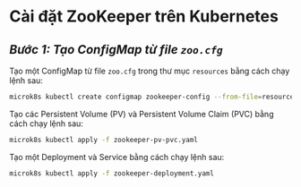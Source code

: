 **Cài đặt ZooKeeper trên Kubernetes**
=====================================

***Bước 1: Tạo ConfigMap từ file `zoo.cfg`***
------------------------------------------

Tạo một ConfigMap từ file `zoo.cfg` trong thư mục `resources` bằng cách chạy lệnh sau:

```bash
microk8s kubectl create configmap zookeeper-config --from-file=resources/zoo.cfg -n uat
```

Tạo các Persistent Volume (PV) và Persistent Volume Claim (PVC) bằng cách chạy lệnh sau:
```bash
microk8s kubectl apply -f zookeeper-pv-pvc.yaml
```
Tạo một Deployment và Service bằng cách chạy lệnh sau:
```bash
microk8s kubectl apply -f zookeeper-deployment.yaml
```